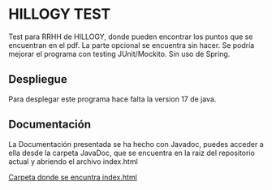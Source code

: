 # HILLOGY TEST

Test para RRHH de HILLOGY, donde pueden encontrar los puntos que se encuentran en el pdf.
La parte opcional se encuentra sin hacer.
Se podría mejorar el programa con testing JUnit/Mockito.
Sin uso de Spring.




## Despliegue

Para desplegar este programa hace falta la version 17 de java.


## Documentación

La Documentación presentada se ha hecho con Javadoc, puedes acceder a ella desde la carpeta JavaDoc, que se encuentra en la raiz del repositorio actual y abriendo el archivo index.html

[Carpeta donde se encuntra index.html](https://github.com/RafaDM/HILLOGYTest/tree/master/JavaDoc)
